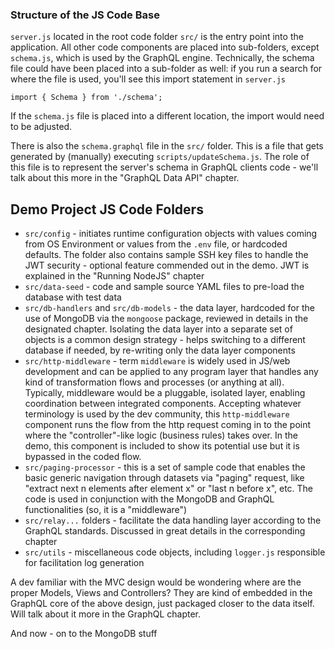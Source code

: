 ### Structure of the JS Code Base 

`server.js` located in the root code folder `src/` is the entry point into the application. All other code components are placed into sub-folders, except `schema.js`, which is used by the GraphQL engine. Technically, the schema file could have been placed into a sub-folder as well: if you run a search for where the file is used, you'll see this import statement in `server.js`
```
import { Schema } from './schema';
```
If the `schema.js` file is placed into a different location, the import would need to be adjusted.

There is also the `schema.graphql` file in the `src/` folder. This is a file that gets generated by (manually) executing `scripts/updateSchema.js`. The role of this file is to represent the server's schema in GraphQL clients code - we'll talk about this more in the "GraphQL Data API" chapter.

## Demo Project JS Code Folders 

- `src/config` - initiates runtime configuration objects with values coming from OS Environment or values from the `.env` file, or hardcoded defaults. The folder also contains sample SSH key files to handle the JWT security - optional feature commended out in the demo. JWT is explained in the "Running NodeJS" chapter
- `src/data-seed` - code and sample source YAML files to pre-load the database with test data
- `src/db-handlers` and  `src/db-models` - the data layer, hardcoded for the use of MongoDB via the `mongoose` package, reviewed in details in the designated chapter. Isolating the data layer into a separate set of objects is a common design strategy - helps switching to a different database if needed, by re-writing only the data layer components
- `src/http-middleware` - term `middleware` is widely used in JS/web development and can be applied to any program layer that handles any kind of transformation flows and processes (or anything at all). Typically, middleware would be a pluggable, isolated layer, enabling coordination between integrated components. Accepting whatever terminology is used by the dev community, this `http-middleware` component runs the flow from the http request coming in to the point where the "controller"-like logic (business rules) takes over. In the demo, this component is included to show its potential use but it is bypassed in the coded flow.
- `src/paging-processor` - this is a set of sample code that enables the basic generic navigation through datasets via "paging" request, like "extract next n elements after element x" or "last n before x", etc. The code is used in conjunction with the MongoDB and GraphQL functionalities (so, it is a "middleware")
- `src/relay...` folders - facilitate the data handling layer according to the GraphQL standards. Discussed in great details in the corresponding chapter
- `src/utils` - miscellaneous code objects, including `logger.js` responsible for facilitation log generation

A dev familiar with the MVC design would be wondering where are the proper Models, Views and Controllers? They are kind of embedded in the GraphQL core of the above design, just packaged closer to the data itself. Will talk about it more in the GraphQL chapter.

And now - on to the MongoDB stuff
 
